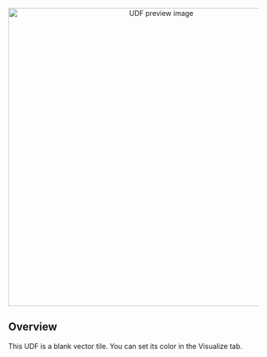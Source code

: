 <!--fused:preview-->
<p align="center"><img src="https://cdn.sanity.io/images/599r6htc/localized/5ed88457ecb696e59b440e73afeb81d906f84685-2498x1542.png" width="600" alt="UDF preview image"></p>

<!--fused:readme-->
## Overview

This UDF is a blank vector tile. You can set its color in the Visualize tab.
